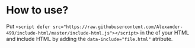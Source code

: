 # How to use?
Put ```<script defer src="https://raw.githubusercontent.com/Alexander-499/include-html/master/include-html.js"></script>```
in the <head></head> of your HTML and include HTML by adding the ```data-include="file.html"``` atribute.
